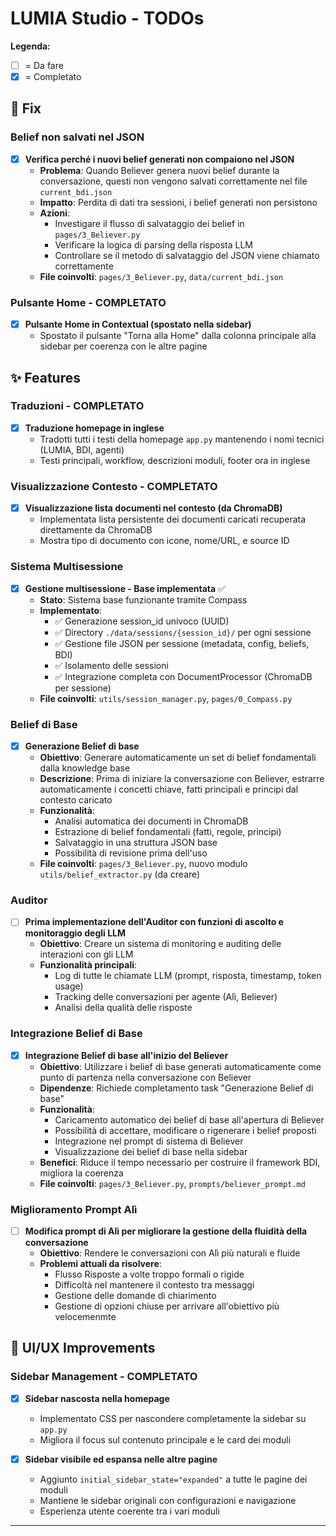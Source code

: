 # LUMIA Studio - TODOs

**Legenda:**

- [ ] = Da fare
- [x] = Completato

## 🐛 Fix

### Belief non salvati nel JSON

- [X] **Verifica perché i nuovi belief generati non compaiono nel JSON**
  - **Problema**: Quando Believer genera nuovi belief durante la conversazione, questi non vengono salvati correttamente nel file `current_bdi.json`
  - **Impatto**: Perdita di dati tra sessioni, i belief generati non persistono
  - **Azioni**:
    - Investigare il flusso di salvataggio dei belief in `pages/3_Believer.py`
    - Verificare la logica di parsing della risposta LLM
    - Controllare se il metodo di salvataggio del JSON viene chiamato correttamente
  - **File coinvolti**: `pages/3_Believer.py`, `data/current_bdi.json`

### Pulsante Home - COMPLETATO

- [x] **Pulsante Home in Contextual (spostato nella sidebar)**
  - Spostato il pulsante "Torna alla Home" dalla colonna principale alla sidebar per coerenza con le altre pagine

## ✨ Features

### Traduzioni - COMPLETATO

- [x] **Traduzione homepage in inglese**
  - Tradotti tutti i testi della homepage `app.py` mantenendo i nomi tecnici (LUMIA, BDI, agenti)
  - Testi principali, workflow, descrizioni moduli, footer ora in inglese

### Visualizzazione Contesto - COMPLETATO

- [x] **Visualizzazione lista documenti nel contesto (da ChromaDB)**
  - Implementata lista persistente dei documenti caricati recuperata direttamente da ChromaDB
  - Mostra tipo di documento con icone, nome/URL, e source ID

### Sistema Multisessione

- [x] **Gestione multisessione - Base implementata** ✅
  - **Stato**: Sistema base funzionante tramite Compass
  - **Implementato**:
    - ✅ Generazione session_id univoco (UUID)
    - ✅ Directory `./data/sessions/{session_id}/` per ogni sessione
    - ✅ Gestione file JSON per sessione (metadata, config, beliefs, BDI)
    - ✅ Isolamento delle sessioni
    - ✅ Integrazione completa con DocumentProcessor (ChromaDB per sessione)
  - **File coinvolti**: `utils/session_manager.py`, `pages/0_Compass.py`

### Belief di Base

- [X] **Generazione Belief di base**
  - **Obiettivo**: Generare automaticamente un set di belief fondamentali dalla knowledge base
  - **Descrizione**: Prima di iniziare la conversazione con Believer, estrarre automaticamente i concetti chiave, fatti principali e principi dal contesto caricato
  - **Funzionalità**:
    - Analisi automatica dei documenti in ChromaDB
    - Estrazione di belief fondamentali (fatti, regole, principi)
    - Salvataggio in una struttura JSON base
    - Possibilità di revisione prima dell'uso
  - **File coinvolti**: `pages/3_Believer.py`, nuovo modulo `utils/belief_extractor.py` (da creare)

### Auditor

- [ ] **Prima implementazione dell'Auditor con funzioni di ascolto e monitoraggio degli LLM**
  - **Obiettivo**: Creare un sistema di monitoring e auditing delle interazioni con gli LLM
  - **Funzionalità principali**:
    - Log di tutte le chiamate LLM (prompt, risposta, timestamp, token usage)
    - Tracking delle conversazioni per agente (Alì, Believer)
    - Analisi della qualità delle risposte
  
### Integrazione Belief di Base

- [X] **Integrazione Belief di base all'inizio del Believer**
  - **Obiettivo**: Utilizzare i belief di base generati automaticamente come punto di partenza nella conversazione con Believer
  - **Dipendenze**: Richiede completamento task "Generazione Belief di base"
  - **Funzionalità**:
    - Caricamento automatico dei belief di base all'apertura di Believer
    - Possibilità di accettare, modificare o rigenerare i belief proposti
    - Integrazione nel prompt di sistema di Believer
    - Visualizzazione dei belief di base nella sidebar
  - **Benefici**: Riduce il tempo necessario per costruire il framework BDI, migliora la coerenza
  - **File coinvolti**: `pages/3_Believer.py`, `prompts/believer_prompt.md`

### Miglioramento Prompt Alì

- [ ] **Modifica prompt di Alì per migliorare la gestione della fluidità della conversazione**
  - **Obiettivo**: Rendere le conversazioni con Alì più naturali e fluide
  - **Problemi attuali da risolvere**:
    - Flusso Risposte a volte troppo formali o rigide
    - Difficoltà nel mantenere il contesto tra messaggi
    - Gestione delle domande di chiarimento
    - Gestione di opzioni chiuse per arrivare all'obiettivo più velocemenmte 


## 🎨 UI/UX Improvements

### Sidebar Management - COMPLETATO

- [x] **Sidebar nascosta nella homepage**
  - Implementato CSS per nascondere completamente la sidebar su `app.py`
  - Migliora il focus sul contenuto principale e le card dei moduli

- [x] **Sidebar visibile ed espansa nelle altre pagine**
  - Aggiunto `initial_sidebar_state="expanded"` a tutte le pagine dei moduli
  - Mantiene le sidebar originali con configurazioni e navigazione
  - Esperienza utente coerente tra i vari moduli

---
